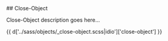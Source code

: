 <section class="copy">
## Close-Object
<p class="copy">Close-Object description goes here...</p>
{{ d['../sass/objects/_close-object.scss|idio']['close-object'] }}

</section>

